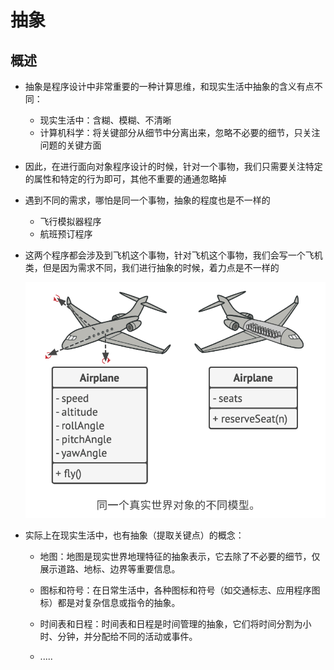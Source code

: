 # 抽象

## 概述

+ 抽象是程序设计中非常重要的一种计算思维，和现实生活中抽象的含义有点不同：

  + 现实生活中：含糊、模糊、不清晰
  + 计算机科学：将关键部分从细节中分离出来，忽略不必要的细节，只关注问题的关键方面

+ 因此，在进行面向对象程序设计的时候，针对一个事物，我们只需要关注特定的属性和特定的行为即可，其他不重要的通通忽略掉

+ 遇到不同的需求，哪怕是同一个事物，抽象的程度也是不一样的

  + 飞行模拟器程序
  + 航班预订程序

+ 这两个程序都会涉及到飞机这个事物，针对飞机这个事物，我们会写一个飞机类，但是因为需求不同，我们进行抽象的时候，着力点是不一样的

  ![alt text](images/抽象程度.png)

+ 实际上在现实生活中，也有抽象（提取关键点）的概念：

  + 地图：地图是现实世界地理特征的抽象表示，它去除了不必要的细节，仅展示道路、地标、边界等重要信息。

  + 图标和符号：在日常生活中，各种图标和符号（如交通标志、应用程序图标）都是对复杂信息或指令的抽象。

  + 时间表和日程：时间表和日程是时间管理的抽象，它们将时间分割为小时、分钟，并分配给不同的活动或事件。

  + .....
